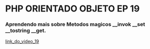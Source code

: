 # PHP ORIENTADO OBJETO EP 19
### Aprendendo mais sobre Metodos magicos __invok __set __tostring __get.


[link_do_video_19](https://www.youtube.com/watch?v=KlpiwanZat8&list=PLwXQLZ3FdTVEau55kNj_zLgpXL4JZUg8I&index=19)
